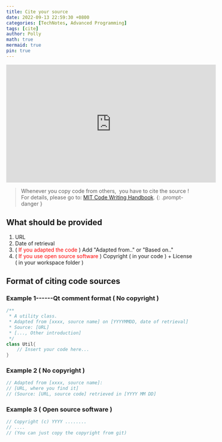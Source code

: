 ```yaml
---
title: Cite your source
date: 2022-09-13 22:59:30 +0800
categories: [TechNotes, Advanced Programming]
tags: [cite]
author: Polly
math: true
mermaid: true
pin: true
---
```


<iframe width="560" height="315" src="https://www.youtube.com/embed/b-2j_27FeH0" title="YouTube video player" frameborder="0" allow="accelerometer; autoplay; clipboard-write; encrypted-media; gyroscope; picture-in-picture" allowfullscreen></iframe>

> Whenever you copy code from others,  you have to cite the source !
For details, please go to: <a href="https://integrity.mit.edu/handbook/writing-code">MIT Code Writing Handbook</a>.
{: .prompt-danger }

## What should be provided

1. URL
2. Date of retrieval
3. ( <font color=red>If you adapted the code</font> ) Add "Adapted from.." or "Based on.."
4. ( <font color=red>If you use open source software</font> ) Copyright ( in your code ) + License ( in your workspace folder )

## Format of citing code sources

### Example 1------Qt comment format ( No copyright )

```c++
/**
 * A utility class.
 * Adapted from [xxxx, source name] on [YYYYMMDD, date of retrieval]
 * Source: [URL]
 * [..., Other introduction]
 */
class Util{
    // Insert your code here...
}
```

### Example 2 ( No copyright )

```c++
// Adapted from [xxxx, source name]:
// [URL, where you find it]
// (Source: [URL, source code] retrieved in [YYYY MM DD]
```

### Example 3 ( Open source software )

```c++
// Copyright (c) YYYY ........
// ....
// (You can just copy the copyright from git)
```

